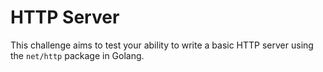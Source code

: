 # HTTP Server

This challenge aims to test your ability to write a basic HTTP server using the `net/http` package in Golang.
